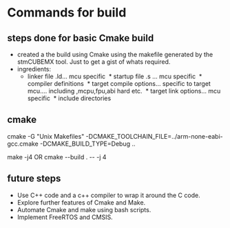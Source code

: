 # Commands for build

## steps done for basic Cmake build
* created a the build using Cmake using the makefile generated by the stmCUBEMX tool. Just to get a gist of whats required.
* ingredients:
    * linker file .ld... mcu specific
‌   * startup file .s ... mcu specific
‌   * compiler definitions
‌   * target compile options... specific to target mcu.... including ,mcpu,fpu,abi hard  etc.
‌   * target link options... mcu specific
‌   * include directories

## cmake
cmake -G "Unix Makefiles" -DCMAKE_TOOLCHAIN_FILE=../arm-none-eabi-gcc.cmake -DCMAKE_BUILD_TYPE=Debug ..

make -j4 OR cmake --build . -- -j 4

## future steps

* Use C++ code and a c++ compiler to wrap it around the C code.
* Explore further features of Cmake and Make.
* Automate Cmake and make using bash scripts.
* Implement FreeRTOS and CMSIS.
